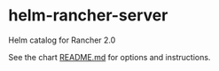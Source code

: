 # helm-rancher-server
Helm catalog for Rancher 2.0

See the chart [README.md](charts/rancher/README.md) for options and instructions.

